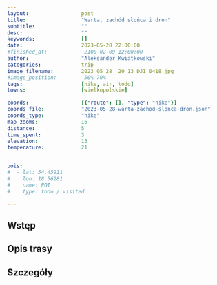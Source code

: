 ```yaml
---
layout:                 post
title:                  "Warta, zachód słońca i dron"
subtitle:               ""
desc:                   ""
keywords:               []
date:                   2023-05-28 22:00:00
#finished_at:            2100-02-09 12:00:00
author:                 "Aleksander Kwiatkowski"
categories:             trip
image_filename:         2023_05_28__20_13_DJI_0418.jpg
#image_position:         50% 70%
tags:                   [hike, air, todo]
towns:                  [wielkopolskie]

coords:                 [{"route": [], "type": "hike"}]
coords_file:            "2023-05-28-warta-zachod-slonca-dron.json"
coords_type:            "hike"
map_zooms:              16
distance:               5
time_spent:             3
elevation:              13
temperature:            21


pois:
#  - lat: 54.45911
#    lon: 18.56281
#    name: POI
#    type: todo / visited

---
```



## Wstęp

## Opis trasy

<div class="strava-embed-placeholder" data-embed-type="activity" data-embed-id="9159066422"></div><script src="https://strava-embeds.com/embed.js"></script>

## Szczegóły
